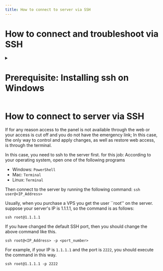 ```yaml
---
title: How to connect to server via SSH
---
```


<div dir="ltr" markdown="1">

# How to connect and troubleshoot via SSH

<details><summary><h1>Prerequisite: Installing ssh on Windows</h1></summary>
- If your client is Windows; You can use Powershell. First, if you haven't installed the OpenSSH module yet; Open PowerShell with admin access, that is, right-click PowerShell and click Run as Administrator.

![image](https://user-images.githubusercontent.com/114227601/222904592-cd26b3bf-a014-4253-9488-ee9717f006fe.png)

Then run this command:

```
Add-WindowsCapability -Online -Name OpenSSH.Client
```
After that you should see something like this:

![image](https://user-images.githubusercontent.com/114227601/222904870-e709f69e-1a8d-4a6d-ad6a-3d7bdcd917c3.png)

Congratulations, ssh installation is complete.

</details>

# How to connect to server via SSH
If for any reason access to the panel is not available through the web or your access is cut off and you do not have the emergency link; In this case, the only way to control and apply changes, as well as restore web access, is through the terminal.

In this case, you need to ssh to the server first.
for this job:
According to your operating system, open one of the following programs
- Windows: `PowerShell`
- Mac: `Terminal`
- Linux: `Terminal`

Then connect to the server by running the following command: `ssh user@<IP_Address>`

Usually, when you purchase a VPS you get the user ``root'' on the server. suppose your server's IP is 1.1.1.1, so the command is as follows:
```
ssh root@1.1.1.1
```
If you have changed the default SSH port, then you should change the above command like this.

```
ssh root@<IP_Address> -p <port_number>
```
For example, if your IP is `1.1.1.1` and the port is `2222`, you should execute the command in this way.
```
ssh root@1.1.1.1 -p 2222
```

